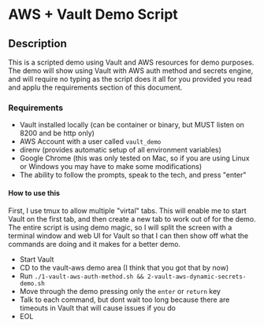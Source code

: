 # AWS + Vault Demo Script

## Description
This is a scripted demo using Vault and AWS resources for demo purposes. The demo will show using Vault with AWS auth method and secrets engine, and will require no typing as the script does it all for you provided you read and applu the requirements section of this document.

### Requirements
+ Vault installed locally (can be container or binary, but MUST listen on 8200 and be http only)
+ AWS Account with a user called `vault_demo`
+ direnv (provides automatic setup of all environment variables)
+ Google Chrome (this was only tested on Mac, so if you are using Linux or Windows you may have to make some modifications)
+ The ability to follow the prompts, speak to the tech, and press "enter"

#### How to use this
First, I use tmux to allow multiple "virtal" tabs. This will enable me to start Vault on the first tab, and then create a new tab to work out of for the demo. The entire script is using demo magic, so I will split the screen with a terminal window and web UI for Vault so that I can then show off what the commands are doing and it makes for a better demo.

+ Start Vault
+ CD to the vault-aws demo area (I think that you got that by now)
+ Run `./1-vault-aws-auth-method.sh && 2-vault-aws-dynamic-secrets-demo.sh`
+ Move through the demo pressing only the `enter` or `return` key
+ Talk to each command, but dont wait too long because there are timeouts in Vault that will cause issues if you do
+ EOL

